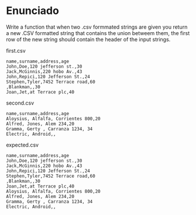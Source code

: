 # Enunciado
Write a function that when two .csv formmated strings are given you return a new .CSV formatted string that contains the union betweem them, 
the first row of the new string should contain the header of the input strings.

first.csv
```
name,surname,address,age
John,Doe,120 jefferson st.,30
Jack,McGinnis,220 hobo Av.,43
John,Repici,120 Jefferson St.,24
Stephen,Tyler,7452 Terrace road,60
,Blankman,,30
Joan,Jet,at Terrace plc,40
```

second.csv
```
name,surname,address,age
Aloysius, Alfalfa, Corrientes 800,20
Alfred, Jones, Alem 234,20
Gramma, Gerty , Carranza 1234, 34
Electric, Android,,
```

expected.csv
```
name,surname,address,age
John,Doe,120 jefferson st.,30
Jack,McGinnis,220 hobo Av.,43
John,Repici,120 Jefferson St.,24
Stephen,Tyler,7452 Terrace road,60
,Blankman,,30
Joan,Jet,at Terrace plc,40
Aloysius, Alfalfa, Corrientes 800,20
Alfred, Jones, Alem 234,20
Gramma, Gerty , Carranza 1234, 34
Electric, Android,,
```
